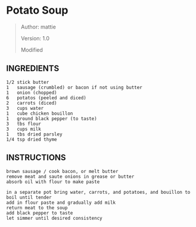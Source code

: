 # Potato Soup
> Author: mattie
> 
> Version: 1.0
> 
> Modified


## INGREDIENTS
```
1/2 stick butter
1   sausage (crumbled) or bacon if not using butter
1   onion (chopped)
6   potatos (peeled and diced)
2   carrots (diced)
3   cups water
1   cube chicken bouillon
1   ground black pepper (to taste)
3   tbs flour
3   cups milk
1   tbs dried parsley
1/4 tsp dried thyme
```


## INSTRUCTIONS
```
brown sausage / cook bacon, or melt butter
remove meat and saute onions in grease or butter
absorb oil with flour to make paste

in a separate pot bring water, carrots, and potatoes, and bouillon to boil until tender
add in flour paste and gradually add milk
return meat to the soup
add black pepper to taste
let simmer until desired consistency
```


